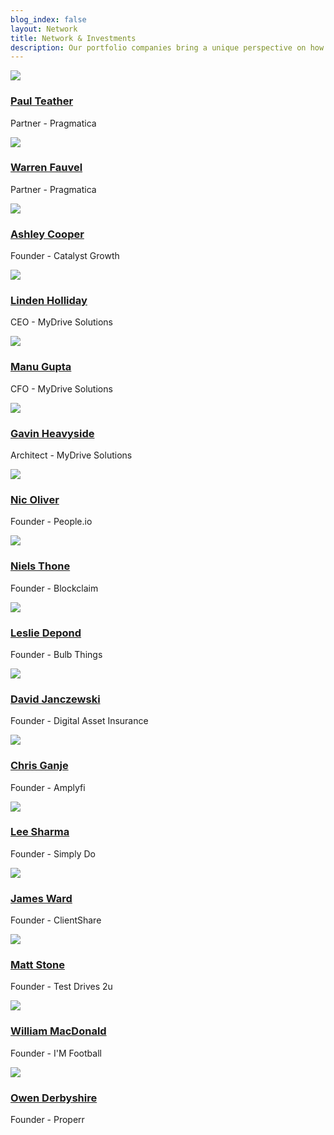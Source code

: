 ```yaml
---
blog_index: false
layout: Network
title: Network & Investments
description: Our portfolio companies bring a unique perspective on how traditional markets are changing and what bricks and mortar businesses can do to leverage their brand and reach to deliver digital P&L through partnerships with our ecosystem companies.
---
```

   <section class="md:m-8 md:p-8 flex flex-wrap mx-auto">
       <!--Start of a Profile-->
      <div class="block text-center w-64 md:mx-4 p-4 m-2">
          <img src="/network/Paul Teather.png" class="rounded-full">
        <h3><a href="linkedin.com" class="text-blue-darker font-serif font-semibold text-2xl leading-tight no-underline hover:underline">
          Paul Teather</a></h3>
          <p class="text-blue-light text-xl font-normal italic">Partner - Pragmatica</p>
      </div>
      <!--/End of a Profile-->
      <!--Start of a Profile-->
      <div class="block text-center w-64 md:mx-4 p-4 m-2">
          <img src="/network/Warren Fauvel.png" class="rounded-full">
        <h3><a href="linkedin.com" class="text-blue-darker font-serif font-semibold text-2xl leading-tight no-underline hover:underline">
          Warren Fauvel</a></h3>
          <p class="text-blue-light text-xl font-normal italic">Partner - Pragmatica</p>
      </div>
      <!--/End of a Profile-->
      <!--Start of a Profile-->
      <div class="block text-center w-64 md:mx-4 p-4 m-2">
          <img src="/network/Ashley Cooper.png" class="rounded-full">
        <h3><a href="linkedin.com" class="text-blue-darker font-serif font-semibold text-2xl leading-tight no-underline hover:underline">
          Ashley Cooper</a></h3>
          <p class="text-blue-light text-xl font-normal italic">Founder - Catalyst Growth</p>
      </div>
      <!--/End of a Profile-->
      <!--Start of a Profile-->
      <div class="block text-center w-64 md:mx-4 p-4 m-2">
          <img src="/network/Linden Holliday.png" class="rounded-full">
        <h3><a href="linkedin.com" class="text-blue-darker font-serif font-semibold text-2xl leading-tight no-underline hover:underline">
          Linden Holliday</a></h3>
          <p class="text-blue-light text-xl font-normal italic">CEO - MyDrive Solutions</p>
      </div>
      <!--/End of a Profile-->
      <!--Start of a Profile-->
      <div class="block text-center w-64 md:mx-4 p-4 m-2">
          <img src="/network/Manu Gupta.png" class="rounded-full">
        <h3><a href="linkedin.com" class="text-blue-darker font-serif font-semibold text-2xl leading-tight no-underline hover:underline">
          Manu Gupta</a></h3>
          <p class="text-blue-light text-xl font-normal italic">CFO - MyDrive Solutions</p>
      </div>
      <!--/End of a Profile-->
      <!--Start of a Profile-->
      <div class="block text-center w-64 md:mx-4 p-4 m-2">
          <img src="/network/Gavin Heavyside.png" class="rounded-full">
        <h3><a href="linkedin.com" class="text-blue-darker font-serif font-semibold text-2xl leading-tight no-underline hover:underline">
          Gavin Heavyside</a></h3>
          <p class="text-blue-light text-xl font-normal italic">Architect - MyDrive Solutions</p>
      </div>
      <!--/End of a Profile-->
            <!--Start of a Profile-->
      <div class="block text-center w-64 md:mx-4 p-4 m-2">
          <img src="/network/Nic Oliver.png" class="rounded-full">
        <h3><a href="linkedin.com" class="text-blue-darker font-serif font-semibold text-2xl leading-tight no-underline hover:underline">
          Nic Oliver</a></h3>
          <p class="text-blue-light text-xl font-normal italic">Founder - People.io</p>
      </div>
      <!--/End of a Profile-->
                  <!--Start of a Profile-->
      <div class="block text-center w-64 md:mx-4 p-4 m-2">
          <img src="/network/Neils Thone.png" class="rounded-full">
        <h3><a href="linkedin.com" class="text-blue-darker font-serif font-semibold text-2xl leading-tight no-underline hover:underline">
          Niels Thone</a></h3>
          <p class="text-blue-light text-xl font-normal italic">Founder - Blockclaim</p>
      </div>
      <!--/End of a Profile-->
      <!--Start of a Profile-->
      <div class="block text-center w-64 md:mx-4 p-4 m-2">
          <img src="/network/Leslie Depond.png" class="rounded-full">
        <h3><a href="linkedin.com" class="text-blue-darker font-serif font-semibold text-2xl leading-tight no-underline hover:underline">
          Leslie Depond</a></h3>
          <p class="text-blue-light text-xl font-normal italic">Founder - Bulb Things</p>
      </div>
      <!--/End of a Profile-->
      <!--Start of a Profile-->
      <div class="block text-center w-64 md:mx-4 p-4 m-2">
          <img src="/network/David Janczewski.png" class="rounded-full">
        <h3><a href="linkedin.com" class="text-blue-darker font-serif font-semibold text-2xl leading-tight no-underline hover:underline">
          David Janczewski</a></h3>
          <p class="text-blue-light text-xl font-normal italic">Founder - Digital Asset Insurance</p>
      </div>
      <!--/End of a Profile-->
            <!--Start of a Profile-->
      <div class="block text-center w-64 md:mx-4 p-4 m-2">
          <img src="/network/Chris Ganje.png" class="rounded-full">
        <h3><a href="linkedin.com" class="text-blue-darker font-serif font-semibold text-2xl leading-tight no-underline hover:underline">
          Chris Ganje</a></h3>
          <p class="text-blue-light text-xl font-normal italic">Founder - Amplyfi</p>
      </div>
      <!--/End of a Profile-->
      <!--Start of a Profile-->
      <div class="block text-center w-64 md:mx-4 p-4 m-2">
          <img src="/network/Lee Sharma.png" class="rounded-full">
        <h3><a href="linkedin.com" class="text-blue-darker font-serif font-semibold text-2xl leading-tight no-underline hover:underline">
          Lee Sharma</a></h3>
          <p class="text-blue-light text-xl font-normal italic">Founder - Simply Do</p>
      </div>
      <!--/End of a Profile-->
      <!--Start of a Profile-->
      <div class="block text-center w-64 md:mx-4 p-4 m-2">
          <img src="/network/James Ward.png" class="rounded-full">
        <h3><a href="linkedin.com" class="text-blue-darker font-serif font-semibold text-2xl leading-tight no-underline hover:underline">
          James Ward</a></h3>
          <p class="text-blue-light text-xl font-normal italic">Founder - ClientShare</p>
      </div>
      <!--/End of a Profile-->
      <!--Start of a Profile-->
      <div class="block text-center w-64 md:mx-4 p-4 m-2">
          <img src="/network/Matt Stone.png" class="rounded-full">
        <h3><a href="linkedin.com" class="text-blue-darker font-serif font-semibold text-2xl leading-tight no-underline hover:underline">
          Matt Stone</a></h3>
          <p class="text-blue-light text-xl font-normal italic">Founder - Test Drives 2u</p>
      </div>
      <!--/End of a Profile-->
      <!--Start of a Profile-->
      <div class="block text-center w-64 md:mx-4 p-4 m-2">
          <img src="/network/William McDonald.png" class="rounded-full">
        <h3><a href="linkedin.com" class="text-blue-darker font-serif font-semibold text-2xl leading-tight no-underline hover:underline">
          William MacDonald</a></h3>
          <p class="text-blue-light text-xl font-normal italic">Founder - I'M Football</p>
      </div>
      <!--/End of a Profile-->
      <!--Start of a Profile-->
      <div class="block text-center w-64 md:mx-4 p-4 m-2">
          <img src="/network/Owen Derbyshire.png" class="rounded-full">
        <h3><a href="linkedin.com" class="text-blue-darker font-serif font-semibold text-2xl leading-tight no-underline hover:underline">
          Owen Derbyshire</a></h3>
          <p class="text-blue-light text-xl font-normal italic">Founder - Properr</p>
      </div>
      <!--/End of a Profile-->
      </section>